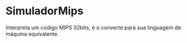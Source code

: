 # SimuladorMips
Interpreta um codigo MIPS 32bits, e o converte para sua linguagem de máquina equivalente.

